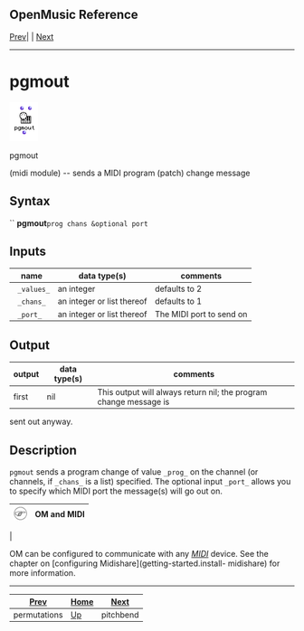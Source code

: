 OpenMusic Reference  
---  
[Prev](permutations)| | [Next](pitchbend)  
  
* * *

# pgmout

![](figures/functions/midi/pgmout.png)

  
  
pgmout  
  
(midi module) \-- sends a MIDI program (patch) change message  

## Syntax

`` **pgmout**` prog chans &optional port `

## Inputs

name| data type(s)| comments  
---|---|---  
` _values_`|  an integer| defaults to 2  
` _chans_`|  an integer or list thereof| defaults to 1  
` _port_`|  an integer or list thereof| The MIDI port to send on  
  
## Output

output| data type(s)| comments  
---|---|---  
first| nil| This output will always return nil; the program change message is
sent out anyway.  
  
## Description

`pgmout` sends a program change of value `_prog_` on the channel (or channels,
if `_chans_` is a list) specified. The optional input `_port_` allows you to
specify which MIDI port the message(s) will go out on.

![Note](figures/images/note.gif)|  **OM and MIDI**  
---|---  
 |

OM can be configured to communicate with any [_MIDI_](glossary#MIDI)
device. See the chapter on [configuring Midishare](getting-started.install-
midishare) for more information.  
  
* * *

[Prev](permutations)| [Home](index)| [Next](pitchbend)  
---|---|---  
permutations| [Up](funcref.main)| pitchbend

